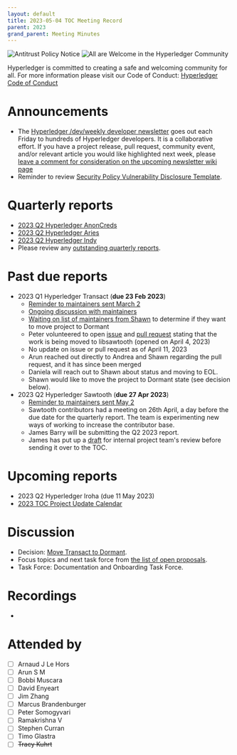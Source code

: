```yaml
---
layout: default
title: 2023-05-04 TOC Meeting Record
parent: 2023
grand_parent: Meeting Minutes
---
```

![Antitrust Policy Notice](../images/antitrust-policy-notice.png "Antitrust Policy Notice")
![All are Welcome in the Hyperledger Community](../images/all-are-welcome.png "All are Welcome in the Hyperledger Community")

Hyperledger is committed to creating a safe and welcoming community for all. For more information please visit our Code of Conduct: [Hyperledger Code of Conduct](https://toc.hyperledger.org/governing-documents/code-of-conduct.html)

# Announcements
* The [Hyperledger /dev/weekly developer newsletter](https://wiki.hyperledger.org/pages/viewpage.action?pageId=39618905) goes out each Friday to hundreds of Hyperledger developers. It is a collaborative effort. If you have a project release, pull request, community event, and/or relevant article you would like highlighted next week, please [leave a comment for consideration on the upcoming newsletter wiki page](https://wiki.hyperledger.org/display/DR/2023)
* Reminder to review [Security Policy Vulnerability Disclosure Template](https://docs.google.com/document/d/1ne2RISsvRpOzy4buL1WTvs3Wm1_Scc6_82hKHx60Chk/edit).

# Quarterly reports
* [2023 Q2 Hyperledger AnonCreds](https://github.com/hyperledger/toc/pull/100)
* [2023 Q2 Hyperledger Aries](https://github.com/hyperledger/toc/pull/101)
* [2023 Q2 Hyperledger Indy](https://github.com/hyperledger/toc/pull/102)
* Please review any [outstanding quarterly reports](https://github.com/hyperledger/toc/pulls?q=is%3Apr+is%3Aopen+label%3Aquarterly-report+user-review-requested%3A%40me).

# Past due reports
* 2023 Q1 Hyperledger Transact (**due 23 Feb 2023**)
    * [Reminder to maintainers sent March 2](https://discord.com/channels/905194001349627914/941414458922790982/1080893688441491536)
    * [Ongoing discussion with maintainers](https://discord.com/channels/905194001349627914/941414458922790982/1081247988275486752)
    * [Waiting on list of maintainers from Shawn](https://discord.com/channels/905194001349627914/941414458922790982/1083097678461800580) to determine if they want to move project to Dormant
    * Peter volunteered to open [issue](https://github.com/hyperledger/transact/issues/375) and [pull request](https://github.com/hyperledger/transact/pull/376) stating that the work is being moved to libsawtooth (opened on April 4, 2023)
    * No update on issue or pull request as of April 11, 2023
    * Arun reached out directly to Andrea and Shawn regarding the pull request, and it has since been merged
    * Daniela will reach out to Shawn about status and moving to EOL.
    * Shawn would like to move the project to Dormant state (see decision below).
* 2023 Q2 Hyperledger Sawtooth (**due 27 Apr 2023**)
    * [Reminder to maintainers sent May 2](https://discord.com/channels/905194001349627914/941417089779007488/1102952066231586836)
    * Sawtooth contributors had a meeting on 26th April, a day before the due date for the quarterly report. The team is experimenting new ways of working to increase the contributor base.
    * James Barry will be submitting the Q2 2023 report.
    * James has put up a [draft](https://docs.google.com/document/d/1EvbqBNg9bsRnSHpDRIosKbERtWiTkKhllaFLW0xDQ4w/edit?usp=sharing) for internal project team's review before sending it over to the TOC.

# Upcoming reports
* 2023 Q2 Hyperledger Iroha (due 11 May 2023)
* [2023 TOC Project Update Calendar](https://wiki.hyperledger.org/display/TSC/2023+TOC+Project+Update+Calendar)

# Discussion
* Decision: [Move Transact to Dormant](https://github.com/hyperledger/toc/issues/98).
* Focus topics and next task force from [the list of open proposals](https://github.com/hyperledger/toc/issues?q=is%3Aissue+is%3Aopen+label%3Atask-force-proposal).
* Task Force: Documentation and Onboarding Task Force.

# Recordings
*

# Attended by
* [ ] Arnaud J Le Hors
* [ ] Arun S M
* [ ] Bobbi Muscara
* [ ] David Enyeart
* [ ] Jim Zhang
* [ ] Marcus Brandenburger
* [ ] Peter Somogyvari
* [ ] Ramakrishna V
* [ ] Stephen Curran
* [ ] Timo Glastra
* [ ] ~~Tracy Kuhrt~~
